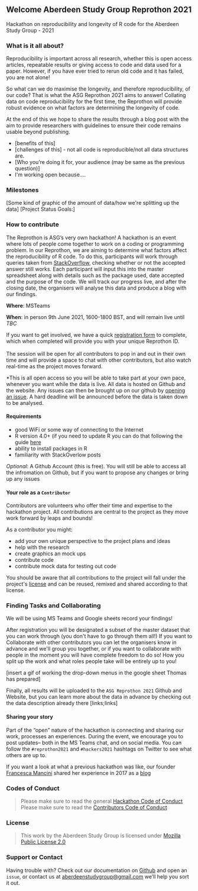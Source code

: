 ## Welcome Aberdeen Study Group Reprothon 2021


Hackathon on reproducibility and longevity of R code for the Aberdeen Study Group - 2021



### What is it all about?

Reproducibility is important across all research, whether this is open access articles, repeatable results or giving access to code and data used for a paper. However, if you have ever tried to rerun old code and it has failed, you are not alone! 

So what can we do maximise the longevity, and therefore reproducibility, of our code? That is what the ASG Reprothon 2021 aims to answer! Collating data on code reproducibility for the first time, the Reprothon will provide robust evidence on what factors are determining the longevity of code. 

At the end of this we hope to share the results through a blog post with the aim to provide researchers with guidelines to ensure their code remains usable beyond publishing.


- [benefits of this] 
- [challenges of this] - not all code is reproducible/not all data structures are.
- [Who you’re doing it for, your audience (may be same as the previous question)]
- I'm working open because.... 



### Milestones 
[Some kind of graphic of the amount of data/how we're splitting up the data]
[Project Status Goals:]



### How to contribute

The Reprothon is ASG’s very own hackathon! A hackathon is an event where lots of people come together to work on a coding or programming problem. In our Reprothon, we are aiming to determine what factors affect the reproducibility of R code. To do this, participants will work through queries taken from [StackOverflow](https://stackoverflow.com/), checking whether or not the accepted answer still works. Each participant will input this into the master spreadsheet along with details such as the package used, date accepted and the purpose of the code. We will track our progress live, and after the closing date, the organisers will analyse this data and produce a blog with our findings.


**Where**: MSTeams

**When**: in person 9th June 2021, 1600-1800 BST, and will remain live until *TBC*

If you want to get involved, we have a quick [registration form](LINK) to complete, which when completed will provide you with your unique Reprothon ID. 
<br>
<br>
The session will be open for all contributors to pop in and out in their own time and will provide a space to chat with other contributors, but also watch real-time as the project moves forward. 

*This is all open access so you will be able to take part at your own pace, whenever you want while the data is live. All data is hosted on Github and the website. Any issues can then be brought up on our github by [opening an issue](https://docs.github.com/en/github/managing-your-work-on-github/creating-an-issue). A hard deadline will be announced before the data is taken down to be analysed. 


#### Requirements

- good WiFi or some way of connecting to the Internet
- R version 4.0+ (if you need to update R you can do that following the guide [here](https://uvastatlab.github.io/phdplus/installR.html)
- ability to install packages in R
- familiarity with StackOverlow posts


*Optional*: A Github Account (this is free). You will still be able to access all the infromation on Github, but if you want to propose any changes or bring up any issues 


#### Your role as a `Contributor`

Contributors are volunteers who offer their time and expertise to the hackathon project. All contributions are central to the project as they move work forward by leaps and bounds! 

As a contributor you might: 

- add your own unique perspective to the project plans and ideas
- help with the research 
- create graphics an mock ups
- contribute code 
- contribute mock data for testing out code

You should be aware that all contributions to the project will fall under the project's [license]() and can be reused, remixed and shared according to that license. 



### Finding Tasks and Collaborating
We will be using MS Teams and Google sheets record your findings!

After registration you will be designated a subset of the master dataset that you can work through (you don't have to go through them all!) 
If you want to Collaborate with other contributors you can let the organisers know in advance and we'll group you together, or if you want to collaborate with people in the moment you will have complete freedom to do so! How you split up the work and what roles people take will be entirely up to you!

[insert a gif of working the drop-down menus in the google sheet Thomas has prepared]

Finally, all results will be uploaded to the `ASG Reprothon 2021` Github and Website, but you can learn more about the data in advance by checking out the data description already there [links;links]


#### Sharing your story

Part of the “open” nature of the hackathon is connecting and sharing our work, processes an experiences. During the event, we encourage you to post updates– both in the MS Teams chat, and on social media.
You can follow the `#reprothon2021` and `#hackers2021` hashtags on Twitter to see what others are up to.

If you want a look at what a previous hackathon was like, our founder [Francesca Mancini](link) shared her experience in 2017 as a [blog](https://francescamancini.github.io/MozSprint/)


### Codes of Conduct
>Please make sure to read the general [Hackathon Code of Conduct](https://github.com/Kamouyiaraki/ASG_Reprothon2021/blob/main/Hackathon_CODE_OF_CONDUCT.md)
>Please make sure to read the [Contributors Code of Conduct](https://github.com/Kamouyiaraki/ASG_Reprothon2021/blob/main/Contributors_CODE_OF_CONDUCT.md)

### License
>This work by the Aberdeen Study Group is licensed under [Mozilla Public License 2.0](https://github.com/Kamouyiaraki/ASG_Reprothon2021/blob/main/LICENSE)


### Support or Contact
Having trouble with? Check out our documentation on [Github](link) and open an `issue`, or contact us at [aberdeenstudygroup@gmail.com](mailto:aberdeenstudygroup@gmail.com?subject=[GitHub]%20Reprothon2021%20Issue) we’ll help you sort it out.
